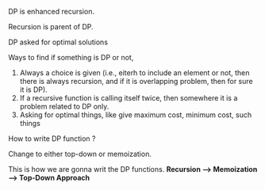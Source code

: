DP is enhanced recursion.

<p>Recursion is parent of DP.</p>

<p>DP asked for optimal solutions</p>
<p>
    Ways to find if something is DP or not,
    <ol>
        <li>
            Always a choice is given (i.e., eiterh to include an element or not, then there is always recursion, and if it is overlapping problem, then for sure it is DP).
        </li>
        <li>
            If a recursive function is calling itself twice, then somewhere it is a problem related to DP only.
        </li>
        <li>
            Asking for optimal things, like give maximum cost, minimum cost, such things
        </li>
    </ol>
</p>

<p>
    How to write DP function ?
</p>
<p>
    Change to either top-down or memoization.
</p>
<p>
    This is how we are gonna writ the DP functions.
    <b>Recursion --> Memoization --> Top-Down Approach</b>
</p>